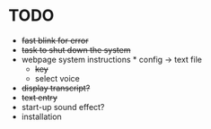 # TODO

- ~~fast blink for error~~
- ~~task to shut down the system~~
- webpage system instructions * config -> text file
  - ~~key~~
  - select voice
- ~~display transcript?~~
- ~~text entry~~
- start-up sound effect?
- installation